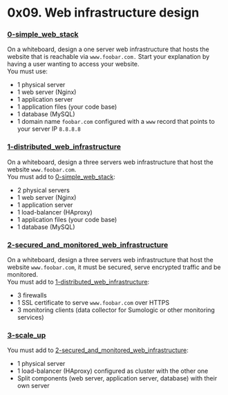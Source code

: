 # 0x09. Web infrastructure design

### [0-simple_web_stack](0-simple_web_stack)
On a whiteboard, design a one server web infrastructure that hosts the website that is reachable via `www.foobar.com.` Start your explanation by having a user wanting to access your website. <br />
You must use:
- 1 physical server
- 1 web server (Nginx)
- 1 application server
- 1 application files (your code base)
- 1 database (MySQL)
- 1 domain name `foobar.com` configured with a `www` record that points to your server IP `8.8.8.8`
### [1-distributed_web_infrastructure](1-distributed_web_infrastructure)
On a whiteboard, design a three servers web infrastructure that host the website `www.foobar.com`. <br />
You must add to [0-simple_web_stack](0-simple_web_stack):
- 2 physical servers
- 1 web server (Nginx)
- 1 application server
- 1 load-balancer (HAproxy)
- 1 application files (your code base)
- 1 database (MySQL)
### [2-secured_and_monitored_web_infrastructure](2-secured_and_monitored_web_infrastructure)
On a whiteboard, design a three servers web infrastructure that host the website `www.foobar.com`, it must be secured, serve encrypted traffic and be monitored. <br />
You must add to [1-distributed_web_infrastructure](1-distributed_web_infrastructure):
- 3 firewalls
- 1 SSL certificate to serve `www.foobar.com` over HTTPS
- 3 monitoring clients (data collector for Sumologic or other monitoring services)
### [3-scale_up](3-scale_up)
You must add to [2-secured_and_monitored_web_infrastructure](2-secured_and_monitored_web_infrastructure):
- 1 physical server
- 1 load-balancer (HAproxy) configured as cluster with the other one
- Split components (web server, application server, database) with their own server
